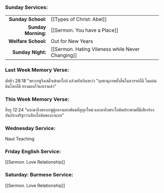 ### Sunday Services:
| | |
| --:|:-- |
| **Sunday School:**  | [[Types of Christ: Abel]]
| **Sunday Morning:** | [[Sermon. You have a Place]]
| **Welfare School:** | Out for New Years
| **Sunday Night:**   | [[Sermon. Hating Vileness while Never Changing]]
### Last Week Memory Verse:
มัทธิว 28:18 "พระเยซูจึงเสด็จเข้ามาใกล้ แล้วตรัสกับเขาว่า "ฤทธานุภาพทั้งสิ้นในสวรรค์ก็ดี ในแผ่นดินโลกก็ดี ทรงมอบไว้แก่เราแล้ว"
### This Week Memory Verse:
ฮีบรู 12:24 "และมาถึงพระเยซูผู้กลางแห่งพันธสัญญาใหม่ และมาถึงพระโลหิตประพรมที่มีเสียงร้องอันประเสริฐกว่าเสียงโลหิตของอาแบล"
### Wednesday Service:
Naut Teaching
### Friday English Service:
[[Sermon. Love Relationship]]
### Saturday: Burmese Service:
[[Sermon. Love Relationship]]